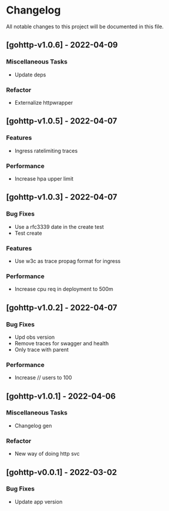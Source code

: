 # Changelog

All notable changes to this project will be documented in this file.

## [gohttp-v1.0.6] - 2022-04-09

### Miscellaneous Tasks

- Update deps

### Refactor

- Externalize httpwrapper

## [gohttp-v1.0.5] - 2022-04-07

### Features

- Ingress ratelimiting traces

### Performance

- Increase hpa upper limit

## [gohttp-v1.0.3] - 2022-04-07

### Bug Fixes

- Use a rfc3339 date in the create test
- Test create

### Features

- Use w3c as trace propag format for ingress

### Performance

- Increase cpu req in deployment to 500m

## [gohttp-v1.0.2] - 2022-04-07

### Bug Fixes

- Upd obs version
- Remove traces for swagger and health
- Only trace with parent

### Performance

- Increase // users to 100

## [gohttp-v1.0.1] - 2022-04-06

### Miscellaneous Tasks

- Changelog gen

### Refactor

- New way of doing http svc

## [gohttp-v0.0.1] - 2022-03-02

### Bug Fixes

- Update app version

<!-- generated by git-cliff -->
